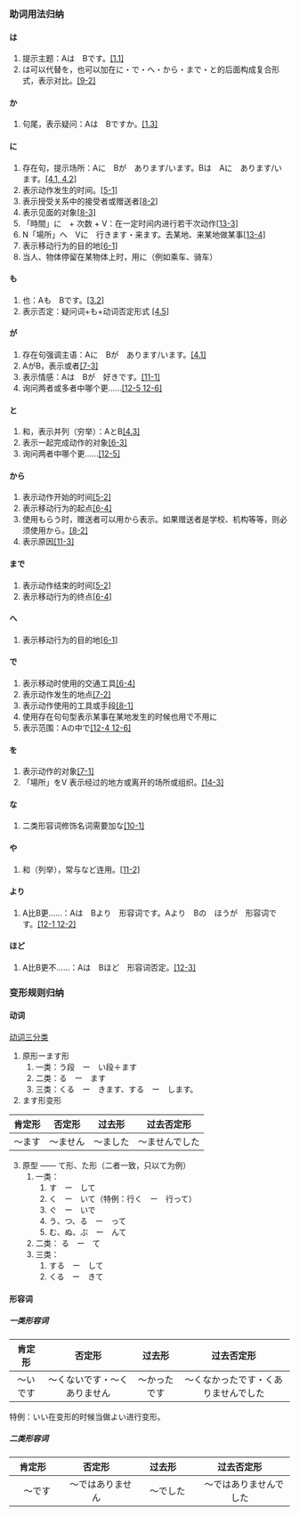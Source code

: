 ### 助词用法归纳

#### は
1. 提示主题：Aは　Bです。[[1.1]](note.md#1-aは-bです)
2. は可以代替を，也可以加在に・で・へ・から・まで・と的后面构成复合形式，表示对比。[[9-2]](note.md#2は表示对比)

#### か
1. 句尾，表示疑问：Aは　Bですか。[[1.3]](note.md#3-aは-bですか)

#### に
1. 存在句，提示场所：Aに　Bが　あります/います。Bは　Aに　あります/います。[[4.1, 4.2]](note.md#1aに-bが-ありますいます)
2. 表示动作发生的时间。[[5-1]](note.md#1n時間に-v)
3. 表示授受关系中的接受者或赠送者[[8-2]](note.md#2あげる・もらう・くれる)
4. 表示见面的对象[[8-3]](note.md#3aに-会います)
5. 「時間」に　+ 次数 + V：在一定时间内进行若干次动作[[13-3]](note.md#3時間に--次数--v)
6. N「場所」へ　Vに　行きます・来ます。去某地、来某地做某事[[13-4]](note.md#4n場所へ-vに-行きます・来ます)
7. 表示移动行为的目的地[[6-1]](note.md#1n場所へ-v)
8. 当人、物体停留在某物体上时，用に（例如乘车、骑车）

#### も
1. 也：Aも　Bです。[[3.2]](note.md#2aも-bです)
2. 表示否定：疑问词+も+动词否定形式 [[4.5]](note.md#5疑问词も动词否定形式)

#### が
1. 存在句强调主语：Aに　Bが　あります/います。[[4.1]](note.md#1aに-bが-ありますいます)
2. AがB，表示或者[[7-3]](note.md#3aがb)
3. 表示情感：Aは　Bが　好きです。[[11-1]](note.md#1aは-bが-一类形容词二类形容词です)
4. 询问两者或多者中哪个更……[[12-5 12-6]](note.md#5aと-bと-どちらが-形容词ですか)

#### と
1. 和，表示并列（穷举）：AとB[[4.3]](note.md#3aとb)
2. 表示一起完成动作的对象[[6-3]](note.md#3a人と-v)
3. 询问两者中哪个更……[[12-5]](note.md#5aと-bと-どちらが-形容词ですか)

#### から
1. 表示动作开始的时间[[5-2]](note.md#2n1時間から-n2時間まで-v)
2. 表示移动行为的起点[[6-4]](note.md#2n1場所から-n2場所まで-v)
3. 使用もらう时，赠送者可以用から表示。如果赠送者是学校、机构等等，则必须使用から。[[8-2]](note.md#2あげる・もらう・くれる)
4. 表示原因[[11-3]](note.md#3からだから)
   
#### まで
1. 表示动作结束的时间[[5-2]](note.md#2n1時間から-n2時間まで-v)
2. 表示移动行为的终点[[6-4]](note.md#2n1場所から-n2場所まで-v)

#### へ
1. 表示移动行为的目的地[[6-1]](note.md#1n場所へ-v)

#### で
1. 表示移动时使用的交通工具[[6-4]](note.md#4n交通機関で-v)
2. 表示动作发生的地点[[7-2]](note.md#2n場所で-v)
3. 表示动作使用的工具或手段[[8-1]](note.md#1nで-v)
4. 使用存在句句型表示某事在某地发生的时候也用で不用に
5. 表示范围：Aの中で[[12-4 12-6]](note.md#4aの中で-bが-いちばん-形容词です)

#### を
1. 表示动作的对象[[7-1]](note.md#1nをv)
2. 「場所」をV 表示经过的地方或离开的场所或组织。[[14-3]](note.md#3-場所をv)

#### な
1. 二类形容词修饰名词需要加な[[10-1]](note.md#1二类形容词--な--n)

#### や
1. 和（列举），常与など连用。[[11-2]](note.md#2aやb)

#### より
1. A比B更……：Aは　Bより　形容词です。Aより　Bの　ほうが　形容词です。[[12-1 12-2]](note.md#1aは-bより-形容词です)

#### ほど　
1. A比B更不……：Aは　Bほど　形容词否定。[[12-3]](note.md#3aは-bほど-形容词否定)

### 变形规则归纳
#### 动词
[动词三分类](note.md#动词三分类)
1. 原形ーます形
   1. 一类：う段　ー　い段＋ます
   2. 二类：る　ー　ます
   3. 三类：くる　ー　きます、する　ー　します。
2. ます形变形

| 肯定形 |  否定形  |  过去形  |   过去否定形   |
| :----: | :------: | :------: | :------------: |
| ～ます | ～ません | ～ました | ～ませんでした |

3. 原型 —— て形、た形（二者一致，只以て为例）
   1. 一类：
      1. す　ー　して
      2. く　ー　いて（特例：行く　ー　行って）
      3. ぐ　ー　いで
      4. う、つ、る　ー　って
      5. む、ぬ、ぶ　ー　んて
   2. 二类：
      る　ー　て
   3. 三类：
      1. する　ー　して
      2. くる　ー　きて

#### 形容词

##### 一类形容词
| 肯定形 |  否定形  |  过去形  |   过去否定形   |
| :----: | :------: | :------: | :------------: |
| ～いです | ～くないです・～くありません | ～かったです | ～くなかったです・くありませんでした |

特例：いい在变形的时候当做よい进行变形。
##### 二类形容词
| 肯定形 |  否定形  |  过去形  |   过去否定形   |
| :----: | :------: | :------: | :------------: |
|　～です　|　～ではありません　|　～でした　|　～ではありませんでした　| 